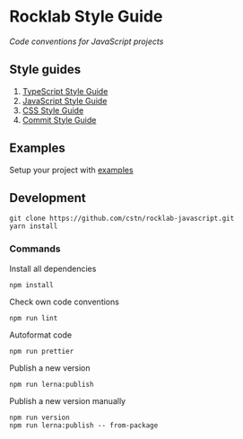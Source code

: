 # Rocklab Style Guide

_Code conventions for JavaScript projects_

## Style guides

1. [TypeScript Style Guide](packages/eslint-config-typescript)
1. [JavaScript Style Guide](packages/eslint-config-javascript)
1. [CSS Style Guide](packages/stylelint-config)
1. [Commit Style Guide](packages/commitlint-config)

## Examples

Setup your project with [examples](./doc/examples)

## Development

```shell script
git clone https://github.com/cstn/rocklab-javascript.git
yarn install
````

### Commands

Install all dependencies

```shell script
npm install
```

Check own code conventions

```shell script
npm run lint
````

Autoformat code

```shell script
npm run prettier
```

Publish a new version

```shell script
npm run lerna:publish
```

Publish a new version manually

```shell script
npm run version
npm run lerna:publish -- from-package
```
